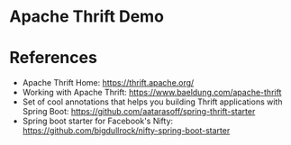 Apache Thrift Demo
==================


# References

* Apache Thrift Home: https://thrift.apache.org/
* Working with Apache Thrift: https://www.baeldung.com/apache-thrift
* Set of cool annotations that helps you building Thrift applications with Spring Boot: https://github.com/aatarasoff/spring-thrift-starter
* Spring boot starter for Facebook's Nifty: https://github.com/bigdullrock/nifty-spring-boot-starter
